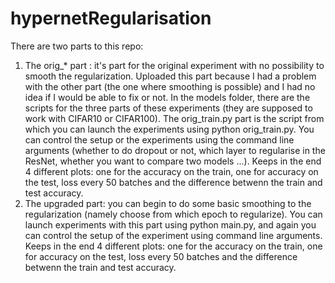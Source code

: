 # hypernetRegularisation

There are two parts to this repo: 
1. The orig_* part : it's part for the original experiment with no possibility to smooth the regularization. Uploaded this part because I had a problem with the other part (the one where smoothing is possible) and I had no idea if I would be able to fix or not. In the models folder, there are the scripts for the three parts of these experiments (they are supposed to work with CIFAR10 or CIFAR100).
The orig_train.py part is the script from which you can launch the experiments using python orig_train.py. You can control the setup or the experiments using the command line arguments (whether to do dropout or not, which layer to regularise in the ResNet, whether you want to compare two models ...). Keeps in the end 4 different plots: one for the accuracy on the train, one for accuracy on the test, loss every 50 batches and the difference betwenn the train and test accuracy.
2. The upgraded part: you can begin to do some basic smoothing to the regularization (namely choose from which epoch to regularize). 
You can launch experiments with this part using python main.py, and again you can control the setup of the experiment using command line arguments. Keeps in the end 4 different plots: one for the accuracy on the train, one for accuracy on the test, loss every 50 batches and the difference betwenn the train and test accuracy.
